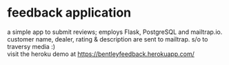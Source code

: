 # feedback application
a simple app to submit reviews; employs Flask, PostgreSQL and mailtrap.io. <br>
customer name, dealer, rating & description are sent to mailtrap. 
s/o to traversy media :) <br>
visit the heroku demo at https://bentleyfeedback.herokuapp.com/
